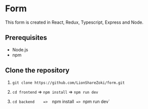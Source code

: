 # Form

This form is created in React, Redux, Typescript, Express and Node.

## Prerequisites

- Node.js
- npm

## Clone the repository

1.  `git clone https://github.com/LionShareZoki/form.git`

2.  `cd frontend` => `npm install` => `npm run dev`

3.  `cd backend    =>  `npm install`  =>  `npm run dev`
